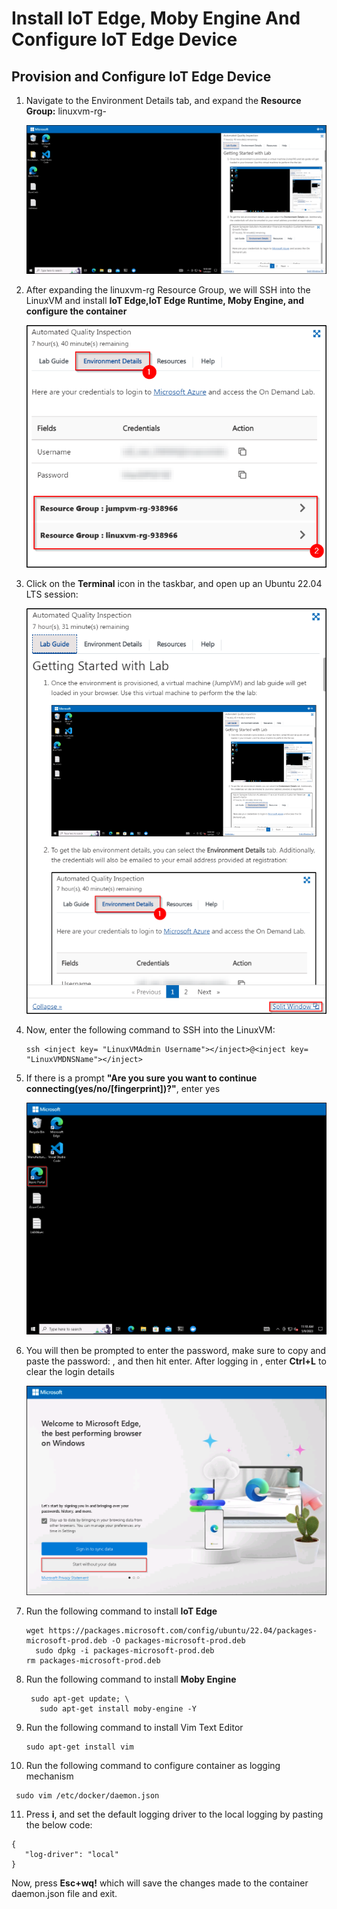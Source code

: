 # Install IoT Edge, Moby Engine And Configure IoT Edge Device

## Provision and Configure IoT Edge Device

1. Navigate to the Environment Details tab, and expand the **Resource Group:** linuxvm-rg-<inject key= "DeploymentID"></inject>

   ![](https://github.com/CloudLabsAI-Azure/Automated-Quality-Inspection/blob/aiot/media/01.png)
   
2. After expanding the linuxvm-rg Resource Group, we will SSH into the LinuxVM and install **IoT Edge,IoT Edge Runtime, Moby Engine, and configure the container**

   ![](https://github.com/CloudLabsAI-Azure/Automated-Quality-Inspection/blob/aiot/media/02.png)
   
3. Click on the **Terminal** icon in the taskbar, and open up an Ubuntu 22.04 LTS session:

   ![](https://github.com/CloudLabsAI-Azure/Automated-Quality-Inspection/blob/aiot/media/03.png)
   
4. Now, enter the following command to SSH into the LinuxVM:
   
   ```
   ssh <inject key= "LinuxVMAdmin Username"></inject>@<inject key= "LinuxVMDNSName"></inject> 
   ```
5. If there is a prompt **"Are you sure you want to continue connecting(yes/no/[fingerprint])?"**, enter yes

   ![](https://github.com/CloudLabsAI-Azure/Automated-Quality-Inspection/blob/aiot/media/04.png)
   
6. You will then be prompted to enter the password, make sure to copy and paste the password: <inject key= "LinuxVMAdminPassword"></inject>, and then hit enter. After logging in , enter **Ctrl+L** to clear the login details

   ![](https://github.com/CloudLabsAI-Azure/Automated-Quality-Inspection/blob/aiot/media/05.png)
   
7. Run the following command to install **IoT Edge**

   ```
   wget https://packages.microsoft.com/config/ubuntu/22.04/packages-microsoft-prod.deb -O packages-microsoft-prod.deb
	 sudo dpkg -i packages-microsoft-prod.deb
   rm packages-microsoft-prod.deb
   ```
   
8. Run the following command to install **Moby Engine**

   ```
   	sudo apt-get update; \
      sudo apt-get install moby-engine -Y
   ```
   
9. Run the following command to install Vim Text Editor

   ```
   sudo apt-get install vim
   ```
   
10. Run the following command to configure container as logging mechanism

   ```
   	sudo vim /etc/docker/daemon.json
   ```
   
11. Press **i**, and set the default logging driver to the local logging by pasting the below code:

   ```
   {
      "log-driver": "local"
   }
   ```
   
   Now, press **Esc+wq!** which will save the changes made to the container daemon.json file and exit. 



   
